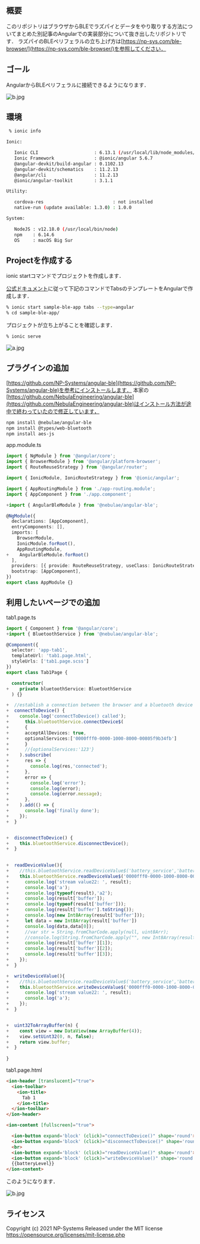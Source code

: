## 概要

このリポジトリはブラウザからBLEでラズパイとデータをやり取りする方法についてまとめた別記事のAngularでの実装部分について抜き出したリポジトリです．
ラズパイのBLEペリフェラルの立ち上げ方は[https://np-sys.com/ble-browser/](https://np-sys.com/ble-browser/)を参照してください．

## ゴール

AngularからBLEペリフェラルに接続できるようになります．

![b.jpg](b.jpg)

## 環境

```bash
 % ionic info

Ionic:

   Ionic CLI                     : 6.13.1 (/usr/local/lib/node_modules/@ionic/cli)
   Ionic Framework               : @ionic/angular 5.6.7
   @angular-devkit/build-angular : 0.1102.13
   @angular-devkit/schematics    : 11.2.13
   @angular/cli                  : 11.2.13
   @ionic/angular-toolkit        : 3.1.1

Utility:

   cordova-res                          : not installed
   native-run (update available: 1.3.0) : 1.0.0

System:

   NodeJS : v12.18.0 (/usr/local/bin/node)
   npm    : 6.14.6
   OS     : macOS Big Sur
```

## Projectを作成する

ionic startコマンドでプロジェクトを作成します．

[公式ドキュメント](https://ionicframework.com/docs/cli/commands/start)に従って下記のコマンドでTabsのテンプレートをAngularで作成します．

```bash
% ionic start sample-ble-app tabs --type=angular
% cd sample-ble-app/
```

プロジェクトが立ち上がることを確認します．

```bash
% ionic serve
```

![a.jpg](a.jpg)

## プラグインの追加

[https://github.com/NP-Systems/angular-ble](https://github.com/NP-Systems/angular-ble)を参考にインストールします．
本家の[https://github.com/NebulaEngineering/angular-ble](https://github.com/NebulaEngineering/angular-ble)はインストール方法が途中で終わっていたので修正しています，

```bash
npm install @nebulae/angular-ble
npm install @types/web-bluetooth
npm install aes-js
```

app.module.ts
```typescript
import { NgModule } from '@angular/core';
import { BrowserModule } from '@angular/platform-browser';
import { RouteReuseStrategy } from '@angular/router';

import { IonicModule, IonicRouteStrategy } from '@ionic/angular';

import { AppRoutingModule } from './app-routing.module';
import { AppComponent } from './app.component';

+import { AngularBleModule } from '@nebulae/angular-ble';

@NgModule({
  declarations: [AppComponent],
  entryComponents: [],
  imports: [
    BrowserModule, 
    IonicModule.forRoot(), 
    AppRoutingModule,
+    AngularBleModule.forRoot()
  ],
  providers: [{ provide: RouteReuseStrategy, useClass: IonicRouteStrategy }],
  bootstrap: [AppComponent],
})
export class AppModule {}
```


## 利用したいページでの追加

tab1.page.ts
```typescript
import { Component } from '@angular/core';
+import { BluetoothService } from '@nebulae/angular-ble';

@Component({
  selector: 'app-tab1',
  templateUrl: 'tab1.page.html',
  styleUrls: ['tab1.page.scss']
})
export class Tab1Page {

  constructor(
+    private bluetoothService: BluetoothService
  ) {}

+  //establish a connection between the browser and a bluetooth device
+  connectToDevice() {
+    console.log('connectToDevice() called');
+      this.bluetoothService.connectDevice$(
+      {
+      acceptAllDevices: true,
+      optionalServices:['0000fff0-0000-1000-8000-00805f9b34fb']
+      }
+      //{optionalServices:'123'}
+    ).subscribe(
+      res => {
+        console.log(res,'connected');
+      },
+      error => {
+        console.log('error');
+        console.log(error);
+        console.log(error.message);
+      },
+    ).add(() => {
+      console.log('finally done');
+    });
+  }


+  disconnectToDevice() {
+    this.bluetoothService.disconnectDevice();
+  }
  

+  readDeviceValue(){
+    //this.bluetoothService.readDeviceValue$('battery_service','battery_level').subscribe(result => {
+    this.bluetoothService.readDeviceValue$('0000fff0-0000-1000-8000-00805f9b34fb','0000fff1-0000-1000-8000-00805f9b34fb').subscribe(result => {
+      console.log('stream value22: ', result);
+      console.log('a');
+      console.log(typeof(result),'a2');
+      console.log(result['buffer']);
+      console.log(typeof(result['buffer']));
+      console.log(result['buffer'].toString());
+      console.log(new Int8Array(result['buffer']));
+      let data = new Int8Array(result['buffer'])
+      console.log(data,data[0]);
+      //var str = String.fromCharCode.apply(null, uint8Arr);
+      //console.log(String.fromCharCode.apply("", new Int8Array(result['buffer'])));
+      console.log(result['buffer'][1]);
+      console.log(result['buffer'][2]);
+      console.log(result['buffer'][3]);
+    });
+  }

+  writeDeviceValue(){
+    //this.bluetoothService.readDeviceValue$('battery_service','battery_level').subscribe(result => {
+    this.bluetoothService.writeDeviceValue$('0000fff0-0000-1000-8000-00805f9b34fb','0000fff1-0000-1000-8000-00805f9b34fb',this.uint32ToArrayBuffer(9)).subscribe(result => {
+      console.log('stream value22: ', result);
+      console.log('a');
+    });
+  }


+  uint32ToArrayBuffer(n) {
+    const view = new DataView(new ArrayBuffer(4));
+    view.setUint32(0, n, false);
+    return view.buffer;
+  }
    
}

```

tab1.page.html
```html
<ion-header [translucent]="true">
  <ion-toolbar>
    <ion-title>
      Tab 1
    </ion-title>
  </ion-toolbar>
</ion-header>

<ion-content [fullscreen]="true">

  <ion-button expand='block' (click)="connectToDevice()" shape='round'>Start</ion-button>
  <ion-button expand='block' (click)="disconnectToDevice()" shape='round'>End</ion-button>
  <br>
  <ion-button expand='block' (click)="readDeviceValue()" shape='round'>readDeviceValue()</ion-button>
  <ion-button expand='block' (click)="writeDeviceValue()" shape='round'>writeDeviceValue()</ion-button>
  {{batteryLevel}}
</ion-content>

```



このようになります．


![b.jpg](b.jpg)


## ライセンス

Copyright (c) 2021 NP-Systems Released under the MIT license https://opensource.org/licenses/mit-license.php